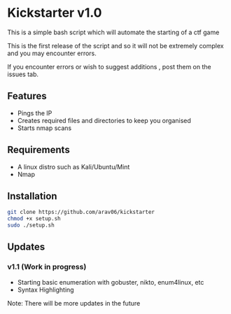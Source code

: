 # Kickstarter v1.0

This is a simple bash script which will automate the starting of a ctf game

This is the first release of the script and so it will not be extremely complex and you may encounter errors. 

If you encounter errors or wish to suggest additions , post them on the issues tab.

## Features

* Pings the IP
* Creates required files and directories to keep you organised
* Starts nmap scans

## Requirements 

* A linux distro such as Kali/Ubuntu/Mint
* Nmap

## Installation 

```bash
git clone https://github.com/arav06/kickstarter
chmod +x setup.sh
sudo ./setup.sh
```
## Updates 

### v1.1 (Work in progress)
* Starting basic enumeration with gobuster, nikto, enum4linux, etc
* Syntax Highlighting 


Note: There will be more updates in the future 
